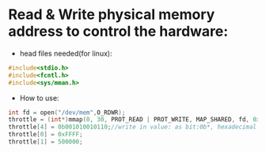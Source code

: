# Read & Write physical memory address to control the hardware:
- head files needed(for linux):
```c++
#include<stdio.h>
#include<fcntl.h>
#include<sys/mman.h>
```
- How to use:
```c++
int fd = open("/dev/mem",O_RDWR);
throttle = (int*)mmap(0, 30, PROT_READ | PROT_WRITE, MAP_SHARED, fd, 0x42800000);// map hardware address 0x42800000 to virtual mem, bytes length 30, used as int*
throttle[4] = 0b001010010110;//write in value: as bit:0b*, hexadecimal number:0x*, one int is usually 16bit=4 bytes
throttle[0] = 0xFFFF;
throttle[1] = 500000;
```
